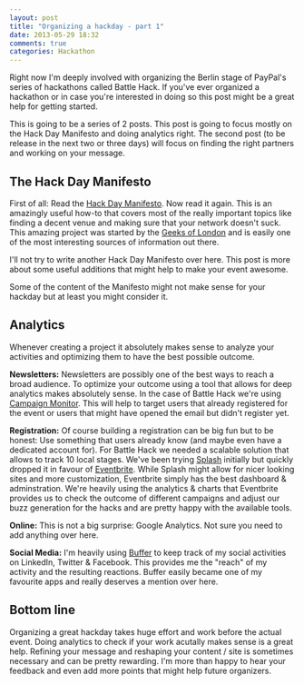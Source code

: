 ```yaml
---
layout: post
title: "Organizing a hackday - part 1"
date: 2013-05-29 18:32
comments: true
categories: Hackathon
---
```

Right now I'm deeply involved with organizing the Berlin stage of PayPal's series of hackathons called Battle Hack. If you've ever organized a hackathon or in case you're interested in doing so this post might be a great help for getting started.
<!-- more -->

This is going to be a series of 2 posts. This post is going to focus mostly on the Hack Day Manifesto and doing analytics right. The second post (to be release in the next two or three days) will focus on finding the right partners and working on your message.

The Hack Day Manifesto
---
First of all: Read the [Hack Day Manifesto](http://hackdaymanifesto.com/). Now read it again. This is an amazingly useful how-to that covers most of the really important topics like finding a decent venue and making sure that your network doesn't suck. This amazing project was started by the [Geeks of London](http://geeksoflondon.com/) and is easily one of the most interesting sources of information out there.

I'll not try to write another Hack Day Manifesto over here. This post is more about some useful additions that might help to make your event awesome.

Some of the content of the Manifesto might not make sense for your hackday but at least you might consider it.

Analytics
---
Whenever creating a project it absolutely makes sense to analyze your activities and optimizing them to have the best possible outcome.

**Newsletters:**
Newsletters are possibly one of the best ways to reach a broad audience. To optimize your outcome using a tool that allows for deep analytics makes absolutely sense. In the case of Battle Hack we're using [Campaign Monitor](http://www.campaignmonitor.com/). This will help to target users that already registered for the event or users that might have opened the email but didn't register yet.

**Registration:**
Of course building a registration can be big fun but to be honest: Use something that users already know (and maybe even have a dedicated account for). For Battle Hack we needed a scalable solution that allows to track 10 local stages. We've been trying [Splash](http://splashthat.com/) initially but quickly dropped it in favour of [Eventbrite](http://www.eventbrite.com/). While Splash might allow for nicer looking sites and more customization, Eventbrite simply has the best dashboard & adminstration. We're heavily using the analytics & charts that Eventbrite provides us to check the outcome of different campaigns and adjust our buzz generation for the hacks and are pretty happy with the available tools.

**Online:**
This is not a big surprise: Google Analytics. Not sure you need to add anything over here.

**Social Media:**
I'm heavily using [Buffer](http://bufferapp.com) to keep track of my social activities on LinkedIn, Twitter & Facebook. This provides me the "reach" of my activity and the resulting reactions. Buffer easily became one of my favourite apps and really deserves a mention over here.

Bottom line
---
Organizing a great hackday takes huge effort and work before the actual event. Doing analytics to check if your work acutally makes sense is a great help. Refining your message and reshaping your content / site is sometimes necessary and can be pretty rewarding. I'm more than happy to hear your feedback and even add more points that might help future organizers.